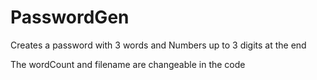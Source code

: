 # PasswordGen
Creates a password with 3 words and Numbers up to 3 digits at the end

The wordCount and filename are changeable in the code
